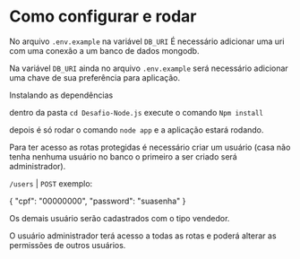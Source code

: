 # Como configurar e rodar

No arquivo `.env.example` na variável `DB_URI` É necessário adicionar uma uri com uma conexão a um banco de dados mongodb.

Na variável `DB_URI` ainda no arquivo `.env.example` será necessário adicionar uma chave de sua preferência para aplicação.

Instalando as dependências

dentro da pasta `cd Desafio-Node.js` execute o comando `Npm install`

depois é só rodar o comando `node app` e a aplicação estará rodando.

Para ter acesso as rotas protegidas é necessário criar um usuário (casa não tenha nenhuma usuário no banco o primeiro a ser criado será administrador).

`/users` | `POST`
exemplo:

{
  "cpf": "00000000",
  "password": "suasenha"
}

Os demais usuário serão cadastrados com o tipo vendedor.

O usuário administrador terá acesso a todas as rotas e poderá alterar as permissões de outros usuários.